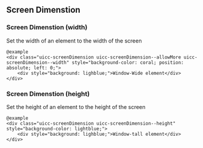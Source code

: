 ## Screen Dimenstion

### Screen Dimenstion (width)

Set the width of an element to the width of the screen

    @example
    <div class="uicc-screenDimension uicc-screenDimension--allowMore uicc-screenDimension--width" style="background-color: coral; position: absolute; left: 0;">
        <div style="background: lighblue;">Window-Wide element</div>
    </div>

### Screen Dimenstion (height)

Set the height of an element to the height of the screen

    @example
    <div class="uicc-screenDimension uicc-screenDimension--height" style="background-color: lightblue;">
        <div style="background: lighblue;">Window-tall element</div>
    </div>
